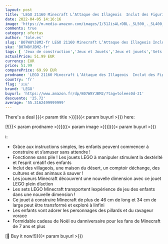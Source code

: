 ```yaml
---
layout: post
title: 'LEGO 21160 Minecraft L’Attaque des Illageois  Inclut des Figurines Minecraft  Dont des pillards  des villageois  Un vindicateur'
date: 2022-04-05 14:16:16
image: 'https://m.media-amazon.com/images/I/51JisALrDBL._SL500_._SL400_.jpg'
comments: true
category: ofertas
author: 'tole.es'
slug: 'B07W8YJBM2-fr LEGO 21160 Minecraft L’Attaque des Illageois Inclut des...'
sku: 'B07W8YJBM2-fr'
tags: [ 'Jeux de construction','Jeux et Jouets','Jeux et jouets','Sets de jeux de construction','lego', ]
actualPrice: 51.99 EUR
currency: EUR
price: 51.99
comparePrice: 69.99 EUR
prodname: 'LEGO 21160 Minecraft L’Attaque des Illageois  Inclut des Figurines Minecraft  Dont des pillards  des villageois  Un vindicateur'
country: 'fr'
flag: '🇫🇷'
brand: 'LEGO'
buyurl: 'https://www.amazon.fr/dp/B07W8YJBM2/?tag=tolees0d-21'
descuento: '25.72'
average: '55.3162499999999'
---
```


There's a deal [{{< param title >}}]({{< param buyurl >}})  here:

[![{{< param prodname >}}]({{< param image >}})]({{< param buyurl >}})

ℹ️:

- Grâce aux instructions simples, les enfants peuvent commencer à construire et s’amuser sans attendre !
- Fonctionne sans pile ! Les jouets LEGO à manipuler stimulent la dextérité et l’esprit créatif des enfants
- Inclut des villageois, une maison du désert, un comptoir déchange, des cultures et des animaux à sauver !
- Les joueurs Minecraft découvrent une nouvelle dimension avec ce jouet LEGO plein d’action
- Les sets LEGO Minecraft transportent lexpérience de jeu des enfants dans une nouvelle dimension !
- Ce jouet à construire Minecraft de plus de 46 cm de long et 34 cm de large peut être transformé et exploré à linfini
- Les enfants vont adorer les personnages des pillards et du ravageur vorace
- Formidable cadeau de Noël ou danniversaire pour les fans de Minecraft de 7 ans et plus

[🛒 Buy it now!!]({{< param buyurl >}})
